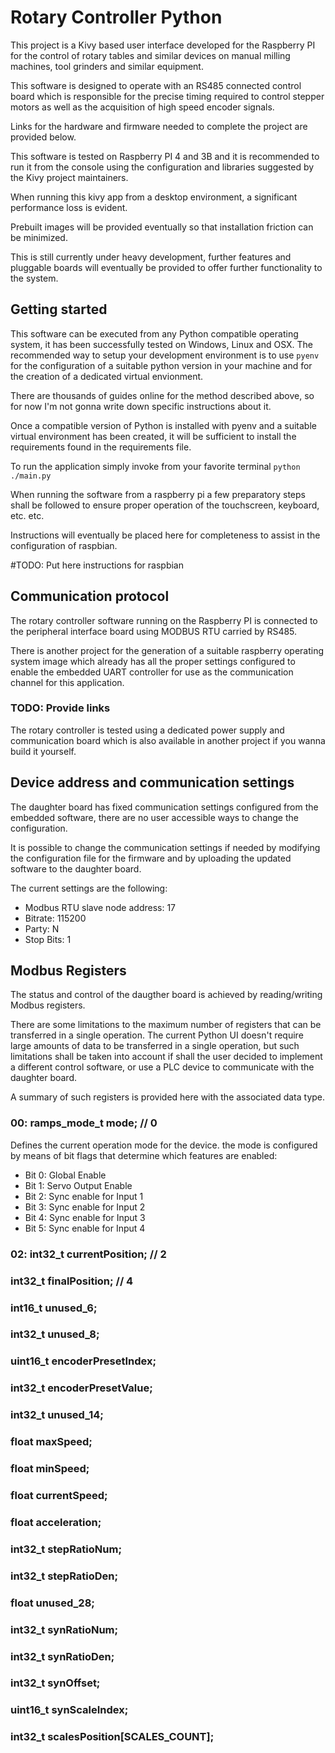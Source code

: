 # Rotary Controller Python

This project is a Kivy based user interface developed for the Raspberry PI for the control of rotary tables and
similar devices on manual milling machines, tool grinders and similar equipment.

This software is designed to operate with an RS485 connected control board which is responsible for the precise
timing required to control stepper motors as well as the acquisition of high speed encoder signals.

Links for the hardware and firmware needed to complete the project are provided below.

This software is tested on Raspberry PI 4 and 3B and it is recommended to run it from the console using the 
configuration and libraries suggested by the Kivy project maintainers.

When running this kivy app from a desktop environment, a significant performance loss is evident.

Prebuilt images will be provided eventually so that installation friction can be minimized.

This is still currently under heavy development, further features and pluggable boards will eventually be provided
to offer further functionality to the system.

## Getting started

This software can be executed from any Python compatible operating system, it has been successfully tested on
Windows, Linux and OSX. The recommended way to setup your development environment is to use `pyenv` for the
configuration of a suitable python version in your machine and for the creation of a dedicated virtual envionment.

There are thousands of guides online for the method described above, so for now I'm not gonna write down specific
instructions about it. 

Once a compatible version of Python is installed with pyenv and a suitable virtual environment has been created, 
it will be sufficient to install the requirements found in the requirements file.

To run the application simply invoke from your favorite terminal `python ./main.py`

When running the software from a raspberry pi a few preparatory steps shall be followed to ensure proper
operation of the touchscreen, keyboard, etc. etc.

Instructions will eventually be placed here for completeness to assist in the configuration of raspbian.

#TODO: Put here instructions for raspbian

## Communication protocol

The rotary controller software running on the Raspberry PI is connected
to the peripheral interface board using MODBUS RTU carried by RS485.

There is another project for the generation of a suitable raspberry
operating system image which already has all the proper settings configured
to enable the embedded UART controller for use as the communication channel
for this application.

### TODO: Provide links
The rotary controller is tested using a dedicated power supply and communication
board which is also available in another project if you wanna build it yourself.


## Device address and communication settings

The daughter board has fixed communication settings configured from the embedded
software, there are no user accessible ways to change the configuration. 

It is possible to change the communication settings if needed by modifying the 
configuration file for the firmware and by uploading the updated software to the 
daughter board.

The current settings are the following:
- Modbus RTU slave node address: 17
- Bitrate: 115200
- Party: N
- Stop Bits: 1

## Modbus Registers

The status and control of the daugther board is achieved by reading/writing Modbus 
registers. 

There are some limitations to the maximum number of registers that can be transferred
in a single operation. The current Python UI doesn't require large amounts of data to be
transferred in a single operation, but such limitations shall be taken into account if 
shall the user decided to implement a different control software, or use a PLC device
to communicate with the daughter board.

A summary of such registers is provided here with the associated data type.

### 00: ramps_mode_t mode; // 0
Defines the current operation mode for the device. the mode is configured by means of bit flags that
determine which features are enabled:
- Bit 0: Global Enable
- Bit 1: Servo Output Enable
- Bit 2: Sync enable for Input 1
- Bit 3: Sync enable for Input 2
- Bit 4: Sync enable for Input 3
- Bit 5: Sync enable for Input 4

### 02: int32_t currentPosition; // 2
### int32_t finalPosition; // 4
### int16_t unused_6;
### int32_t unused_8;
### uint16_t encoderPresetIndex;
### int32_t encoderPresetValue;
### int32_t unused_14;
### float maxSpeed;
### float minSpeed;
### float currentSpeed;
### float acceleration;
### int32_t stepRatioNum;
### int32_t stepRatioDen;
### float unused_28;
### int32_t synRatioNum;
### int32_t synRatioDen;
### int32_t synOffset;
### uint16_t synScaleIndex;
### int32_t scalesPosition[SCALES_COUNT];

```
